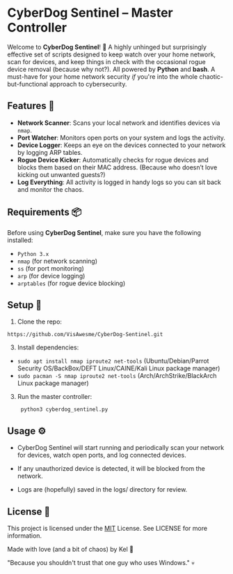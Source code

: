 # CyberDog Sentinel – Master Controller 

Welcome to **CyberDog Sentinel**! 🐾 A highly unhinged but surprisingly effective set of scripts designed to keep watch over your home network, scan for devices, and keep things in check with the occasional rogue device removal (because why not?). All powered by **Python** and **bash**. A must-have for your home network security *if* you're into the whole chaotic-but-functional approach to cybersecurity. 

## Features 🚀

- **Network Scanner**: Scans your local network and identifies devices via `nmap`.  
- **Port Watcher**: Monitors open ports on your system and logs the activity.  
- **Device Logger**: Keeps an eye on the devices connected to your network by logging ARP tables.  
- **Rogue Device Kicker**: Automatically checks for rogue devices and blocks them based on their MAC address. (Because who doesn’t love kicking out unwanted guests?)  
- **Log Everything**: All activity is logged in handy logs so you can sit back and monitor the chaos.

## Requirements 📦

Before using **CyberDog Sentinel**, make sure you have the following installed:

- `Python 3.x`
- `nmap` (for network scanning)
- `ss` (for port monitoring)
- `arp` (for device logging)
- `arptables` (for rogue device blocking)

## Setup 🚧

1. Clone the repo:
   
`https://github.com/VisAwesme/CyberDog-Sentinel.git`

3. Install dependencies:

- `sudo apt install nmap iproute2 net-tools` (Ubuntu/Debian/Parrot Security OS/BackBox/DEFT Linux/CAINE/Kali Linux package manager)
- `sudo pacman -S nmap iproute2 net-tools` (Arch/ArchStrike/BlackArch Linux package manager)

3. Run the master controller:

   ` python3 cyberdog_sentinel.py`

## Usage ⚙️

 - CyberDog Sentinel will start running and periodically scan your network for devices, watch open ports, and log connected devices.

 - If any unauthorized device is detected, it will be blocked from the network.

 - Logs are (hopefully) saved in the logs/ directory for review.

## License 📝

This project is licensed under the [MIT](https://github.com/VisAwesme/CyberDog/blob/main/LICENSE) License. See LICENSE for more information.

Made with love (and a bit of chaos) by Kel 🖤

"Because you shouldn't trust that one guy who uses Windows." 💀
